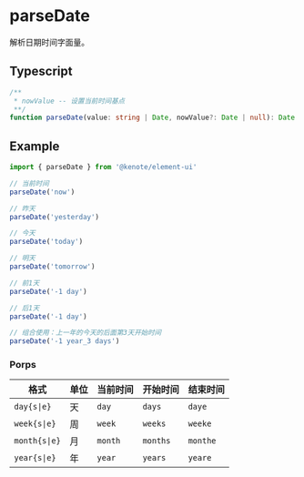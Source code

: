 # parseDate

解析日期时间字面量。

## Typescript

```ts
/**
 * nowValue -- 设置当前时间基点
 **/
function parseDate(value: string | Date, nowValue?: Date | null): Date | null
```

## Example

```ts
import { parseDate } from '@kenote/element-ui'

// 当前时间
parseDate('now')

// 昨天
parseDate('yesterday')

// 今天
parseDate('today')

// 明天
parseDate('tomorrow')

// 前1天
parseDate('-1 day')

// 后1天
parseDate('-1 day')

// 组合使用：上一年的今天的后面第3天开始时间
parseDate('-1 year_3 days')
```

### Porps

| 格式 | 单位 | 当前时间 | 开始时间 | 结束时间 |
| ------ | ------ | ------ | ------ | ------ |
| `day{s\|e}` | 天 | `day` | `days` | `daye` |
| `week{s\|e}` | 周 | `week` | `weeks` | `weeke` |
| `month{s\|e}` | 月 | `month` | `months` | `monthe` |
| `year{s\|e}` | 年 | `year` | `years` | `yeare` |